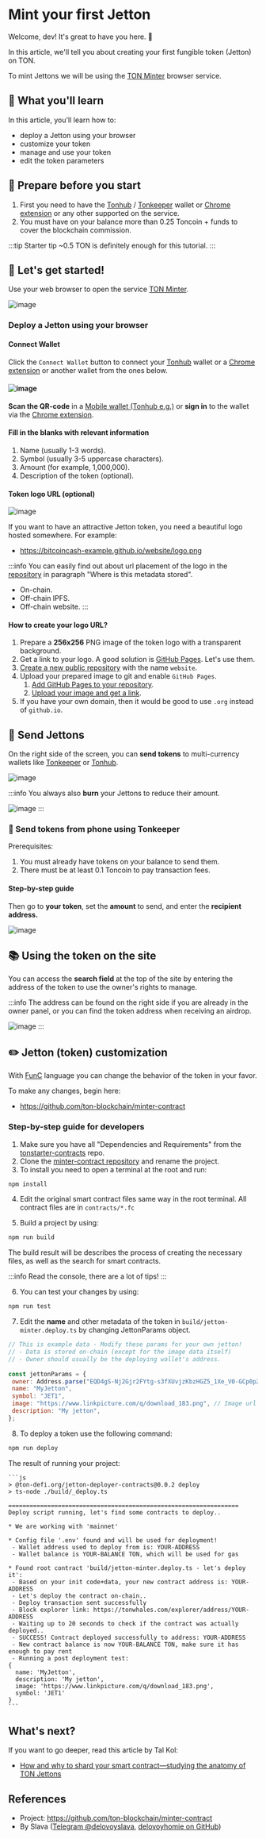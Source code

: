 # Mint your first Jetton

Welcome, dev! It's great to have you here. 👋

In this article, we'll tell you about creating your first fungible token (Jetton) on TON.

To mint Jettons we will be using the [TON Minter](https://minter.ton.org/) browser service.

## 📖 What you'll learn

In this article, you'll learn how to:

* deploy a Jetton using your browser
* customize your token
* manage and use your token
* edit the token parameters

## 📌 Prepare before you start

1. First you need to have the [Tonhub](https://ton.app/wallets/tonhub-wallet) / [Tonkeeper](https://ton.app/wallets/tonkeeper) wallet or [Chrome extension](https://ton.app/wallets/chrome-plugin) or any other supported on the service.
2. You must have on your balance more than 0.25 Toncoin + funds to cover the blockchain commission.

:::tip Starter tip
~0.5 TON is definitely enough for this tutorial.
:::

## 🚀 Let's get started!

Use your web browser to open the service [TON Minter](https://minter.ton.org/).

![image](/img/tutorials/jetton/jetton-main-page.png)

### Deploy a Jetton using your browser

#### Connect Wallet

Click the `Connect Wallet` button to connect your [Tonhub](https://ton.app/wallets/tonhub-wallet) wallet or a [Chrome extension](https://ton.app/wallets/chrome-plugin) or another wallet from the ones below.

#### ![image](/img/tutorials/jetton/jetton-connect-wallet.png)

**Scan the QR-code** in a [Mobile wallet (Tonhub e.g.)](https://ton.app/wallets/tonhub-wallet) or **sign in** to the wallet via the [Chrome extension](https://ton.app/wallets/chrome-plugin).

#### Fill in the blanks with relevant information

1. Name (usually 1-3 words).
2. Symbol (usually 3-5 uppercase characters).
3. Amount (for example, 1,000,000).
4. Description of the token (optional).

#### Token logo URL (optional)

![image](/img/tutorials/jetton/jetton-token-logo.png)

If you want to have an attractive Jetton token, you need a beautiful logo hosted somewhere.  For example:

* https://bitcoincash-example.github.io/website/logo.png

:::info
You can easily find out  about url placement of the logo in the [repository](https://github.com/ton-blockchain/minter-contract#jetton-metadata-field-best-practices) in paragraph "Where is this metadata stored".

* On-chain.
* Off-chain IPFS.
* Off-chain website.
  :::

#### How to create your logo URL?

1. Prepare a **256x256** PNG image of the token logo with a transparent background.
2. Get a link to your logo. A good solution is [GitHub Pages](https://pages.github.com/). Let's use them.
3. [Create a new public repository](https://docs.github.com/en/get-started/quickstart/create-a-repo) with the name `website`.
4. Upload your prepared image to git and enable `GitHub Pages`.
   1. [Add GitHub Pages to your repository](https://docs.github.com/en/pages/getting-started-with-github-pages/creating-a-github-pages-site).
   2. [Upload your image and get a link](https://docs.github.com/en/repositories/working-with-files/managing-files/adding-a-file-to-a-repository).
5. If you have your own domain, then it would be good to use `.org` instead of `github.io`.

## 💸 Send Jettons

On the right side of the screen, you can **send tokens** to multi-currency wallets like [Tonkeeper](https://tonkeeper.com/) or [Tonhub](https://ton.app/wallets/tonhub-wallet).

![image](/img/tutorials/jetton/jetton-send-tokens.png)

:::info
You always also **burn** your Jettons to reduce their amount.

![image](/img/tutorials/jetton/jetton-burn-tokens.png)
:::

### 📱 Send tokens from phone using Tonkeeper

Prerequisites:

1. You must already have tokens on your balance to send them.
2. There must be at least 0.1 Toncoin to pay transaction fees.

#### Step-by-step guide

Then go to **your token**, set the **amount** to send, and enter the **recipient address.**

![image](/img/tutorials/jetton/jetton-send-tutorial.png)

## 📚 Using the token on the site

You can access the **search field** at the top of the site by entering the address of the token to use the owner's rights to manage.

:::info
The address can be found on the right side if you are already in the owner panel, or you can find the token address when receiving an airdrop.

![image](/img/tutorials/jetton/jetton-wallet-address.png)
:::

## ✏️ Jetton (token) customization

With [FunC](/develop/func/overview) language you can change the behavior of the token in your favor.

To make any changes, begin here:

* https://github.com/ton-blockchain/minter-contract

### Step-by-step guide for developers

1. Make sure you have all "Dependencies and Requirements" from the [tonstarter-contracts](https://github.com/ton-defi-org/tonstarter-contracts) repo.
2. Clone the [minter-contract repository](https://github.com/ton-blockchain/minter-contract) and rename the project.
3. To install you need to open a terminal at the root and run:

```bash npm2yarn
npm install
```

4. Edit the original smart contract files same way in the root terminal. All contract files are in `contracts/*.fc`

5. Build a project by using:

```bash npm2yarn
npm run build
```

The build result will be describes the process of creating the necessary files, as well as the search for smart contracts.

:::info
Read the console, there are a lot of tips!
:::

6. You can test your changes by using:

```bash npm2yarn
npm run test
```

7. Edit the **name** and other metadata of the token in `build/jetton-minter.deploy.ts` by changing JettonParams object.

```js
// This is example data - Modify these params for your own jetton!
// - Data is stored on-chain (except for the image data itself)
// - Owner should usually be the deploying wallet's address.
  
const jettonParams = {
 owner: Address.parse("EQD4gS-Nj2Gjr2FYtg-s3fXUvjzKbzHGZ5_1Xe_V0-GCp0p2"),
 name: "MyJetton",
 symbol: "JET1",
 image: "https://www.linkpicture.com/q/download_183.png", // Image url
 description: "My jetton",
};
```

8. To deploy a token use the following command:

```bash npm2yarn
npm run deploy
```

The result of running your project:

````
```js
> @ton-defi.org/jetton-deployer-contracts@0.0.2 deploy
> ts-node ./build/_deploy.ts

=================================================================
Deploy script running, let's find some contracts to deploy..

* We are working with 'mainnet'

* Config file '.env' found and will be used for deployment!
 - Wallet address used to deploy from is: YOUR-ADDRESS
 - Wallet balance is YOUR-BALANCE TON, which will be used for gas

* Found root contract 'build/jetton-minter.deploy.ts - let's deploy it':
 - Based on your init code+data, your new contract address is: YOUR-ADDRESS
 - Let's deploy the contract on-chain..
 - Deploy transaction sent successfully
 - Block explorer link: https://tonwhales.com/explorer/address/YOUR-ADDRESS
 - Waiting up to 20 seconds to check if the contract was actually deployed..
 - SUCCESS! Contract deployed successfully to address: YOUR-ADDRESS
 - New contract balance is now YOUR-BALANCE TON, make sure it has enough to pay rent
 - Running a post deployment test:
{
  name: 'MyJetton',
  description: 'My jetton',
  image: 'https://www.linkpicture.com/q/download_183.png',
  symbol: 'JET1'
}
```
````

## What's next?

If you want to go deeper, read this article by Tal Kol:

* [How and why to shard your smart contract—studying the anatomy of TON Jettons](https://blog.ton.org/how-to-shard-your-ton-smart-contract-and-why-studying-the-anatomy-of-tons-jettons)

## References

* Project: https://github.com/ton-blockchain/minter-contract
* By Slava ([Telegram @delovoyslava](https://t.me/delovoyslava), [delovoyhomie on GitHub](https://github.com/delovoyhomie))
